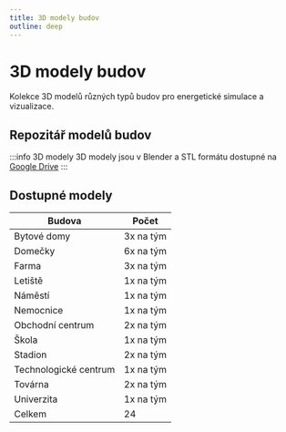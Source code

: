 ```yaml
---
title: 3D modely budov
outline: deep
---
```


# 3D modely budov

Kolekce 3D modelů různých typů budov pro energetické simulace a vizualizace.


## Repozitář modelů budov

:::info 3D modely
3D modely jsou v Blender a STL formátu dostupné na [Google Drive](https://drive.google.com/drive/folders/1wJj-qT0s7VHHcfS2Py6j64IpEcg_oayi?usp=sharing)
:::

<ImageGallery folder="budovy" />

## Dostupné modely

| Budova                | Počet                              |
|----------------------|-----------------------------------|
| Bytové domy          | 3x na tým         |
| Domečky			   | 6x na tým         |
| Farma                | 3x na tým         |
| Letiště              | 1x na tým         |
| Náměstí              | 1x na tým         |
| Nemocnice            | 1x na tým         |
| Obchodní centrum     | 2x na tým         |
| Škola                | 1x na tým         |
| Stadion              | 2x na tým         |
| Technologické centrum| 1x na tým         |
| Továrna              | 2x na tým         |
| Univerzita           | 1x na tým         |
| Celkem               | 24                |